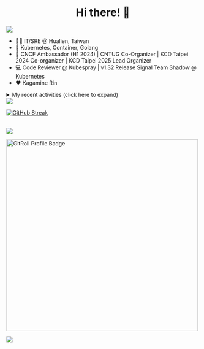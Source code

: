 <div align="center">
  <h1>Hi there! 👋</h1>
</div>

![](https://komarev.com/ghpvc/?username=tico88612&color=brightgreen&style=for-the-badge)

- 🧑‍💻 IT/SRE @ Hualien, Taiwan
- 🐳 Kubernetes, Container, Golang
- 🤝 CNCF Ambassador (H1 2024) | CNTUG Co-Organizer | KCD Taipei 2024 Co-organizer | KCD Taipei 2025 Lead Organizer
- 💻 Code Reviewer @ Kubespray | v1.32 Release Signal Team Shadow @ Kubernetes
- ❤️ Kagamine Rin

<details>
  <summary>My recent activities (click here to expand)</summary>

  #### 👷 Check out what I'm currently working on
  
  - [cloud-native-taiwan/Infra-Labs-Docs](https://github.com/cloud-native-taiwan/Infra-Labs-Docs) - Documentation for Cloud Native Taiwan Infra Labs (1 day ago)
  - [kubernetes-sigs/kubespray](https://github.com/kubernetes-sigs/kubespray) - Deploy a Production Ready Kubernetes Cluster (2 weeks ago)
  - [coredns/deployment](https://github.com/coredns/deployment) - Scripts, utilities, and examples for deploying CoreDNS. (1 month ago)
  - [cncf/k8s-conformance](https://github.com/cncf/k8s-conformance) - 🧪CNCF K8s Conformance Working Group (2 months ago)
  - [kubernetes/test-infra](https://github.com/kubernetes/test-infra) - Test infrastructure for the Kubernetes project. (3 months ago)
  - [cloud-native-taiwan/coscup-2024-workshop](https://github.com/cloud-native-taiwan/coscup-2024-workshop) - COSCUP 2024 IaC workshop files (3 months ago)
  - [HunterPie/localization](https://github.com/HunterPie/localization) - Localization repository for HunterPie&#39;s client (4 months ago)
  - [cloud-native-taiwan/status-infra-labs](https://github.com/cloud-native-taiwan/status-infra-labs) -  (4 months ago)
  - [longhorn/website](https://github.com/longhorn/website) - https://longhorn.io/ (4 months ago)
  - [cncf/people](https://github.com/cncf/people) - Stores the data that will populate the various people listings on cncf.io (5 months ago)

  #### 🌱 My latest projects
  
  - [tico88612/blog-comments](https://github.com/tico88612/blog-comments) - 
  - [tico88612/get-real-ip](https://github.com/tico88612/get-real-ip) - 
  - [tico88612/podman-monitor-workshop](https://github.com/tico88612/podman-monitor-workshop) - 
  - [tico88612/cicd-hexo-blog-pages](https://github.com/tico88612/cicd-hexo-blog-pages) - 以 Hexo Blog 撰寫 CI/CD Pipeline 網頁
  - [tico88612/cicd-hexo-blog-template](https://github.com/tico88612/cicd-hexo-blog-template) - 以 Hexo Blog 撰寫 CI/CD Pipeline 模板
  - [tico88612/butter-toast-cup-2023](https://github.com/tico88612/butter-toast-cup-2023) - 奶油吐司杯 2023 分數計算機
  - [tico88612/cms-docker](https://github.com/tico88612/cms-docker) - Contest Management System v1.5.dev0 Docker Version
  - [tico88612/network-security-final](https://github.com/tico88612/network-security-final) - 
  - [tico88612/docker-init.engineer](https://github.com/tico88612/docker-init.engineer) - 純靠北工程師 Docker 架設版
  - [tico88612/kantai-teachme.tw](https://github.com/tico88612/kantai-teachme.tw) - 

  #### 🔭 Latest releases I've contributed to
  
  - [meshery/meshery](https://github.com/meshery/meshery) ([v0.7.160](https://github.com/meshery/meshery/releases/tag/v0.7.160), 2 days ago) - Meshery, the cloud native manager
  - [backstage/backstage](https://github.com/backstage/backstage) ([v1.33.4](https://github.com/backstage/backstage/releases/tag/v1.33.4), 3 days ago) - Backstage is an open framework for building developer portals
  - [etcd-io/etcd](https://github.com/etcd-io/etcd) ([v3.4.35](https://github.com/etcd-io/etcd/releases/tag/v3.4.35), 1 week ago) - Distributed reliable key-value store for the most critical data of a distributed system
  - [jaegertracing/jaeger](https://github.com/jaegertracing/jaeger) ([v1.63.0](https://github.com/jaegertracing/jaeger/releases/tag/v1.63.0), 2 weeks ago) - CNCF Jaeger, a Distributed Tracing Platform
  - [jaegertracing/jaeger-ui](https://github.com/jaegertracing/jaeger-ui) ([v1.63.0](https://github.com/jaegertracing/jaeger-ui/releases/tag/v1.63.0), 2 weeks ago) - Web UI for Jaeger
  - [kedacore/keda](https://github.com/kedacore/keda) ([v2.16.0](https://github.com/kedacore/keda/releases/tag/v2.16.0), 2 weeks ago) -  KEDA is a Kubernetes-based Event Driven Autoscaling component. It provides event driven scale for any container running in Kubernetes 
  - [kubernetes-sigs/kubespray](https://github.com/kubernetes-sigs/kubespray) ([v2.25.1](https://github.com/kubernetes-sigs/kubespray/releases/tag/v2.25.1), 2 weeks ago) - Deploy a Production Ready Kubernetes Cluster
  - [projectcontour/contour](https://github.com/projectcontour/contour) ([v1.30.1](https://github.com/projectcontour/contour/releases/tag/v1.30.1), 2 weeks ago) - Contour is a Kubernetes ingress controller using Envoy proxy.
  - [metal3-io/cluster-api-provider-metal3](https://github.com/metal3-io/cluster-api-provider-metal3) ([v1.8.2](https://github.com/metal3-io/cluster-api-provider-metal3/releases/tag/v1.8.2), 1 month ago) - Metal³ integration with https://github.com/kubernetes-sigs/cluster-api
  - [metal3-io/ip-address-manager](https://github.com/metal3-io/ip-address-manager) ([v1.8.1](https://github.com/metal3-io/ip-address-manager/releases/tag/v1.8.1), 1 month ago) - IP address Manager for Cluster API Provider Metal3

  #### 🔨 My recent Pull Requests
  
  - [Bump: OpenStack Cloud Controller Manager to v1.31.1](https://github.com/kubernetes-sigs/kubespray/pull/11738) on [kubernetes-sigs/kubespray](https://github.com/kubernetes-sigs/kubespray) (1 day ago)
  - [Bump: Kubernetes default version v1.31.3](https://github.com/kubernetes-sigs/kubespray/pull/11737) on [kubernetes-sigs/kubespray](https://github.com/kubernetes-sigs/kubespray) (2 days ago)
  - [Bump: Docusaurus 3.6 &amp; Node 20](https://github.com/cloud-native-taiwan/Infra-Labs-Docs/pull/72) on [cloud-native-taiwan/Infra-Labs-Docs](https://github.com/cloud-native-taiwan/Infra-Labs-Docs) (3 days ago)
  - [Bump: pause container upgrade to 3.10](https://github.com/kubernetes-sigs/kubespray/pull/11695) on [kubernetes-sigs/kubespray](https://github.com/kubernetes-sigs/kubespray) (2 weeks ago)
  - [Feat: kubeadm v1beta4 support](https://github.com/kubernetes-sigs/kubespray/pull/11674) on [kubernetes-sigs/kubespray](https://github.com/kubernetes-sigs/kubespray) (3 weeks ago)
  - [[cert-manager] upgrade to v1.15.3](https://github.com/kubernetes-sigs/kubespray/pull/11668) on [kubernetes-sigs/kubespray](https://github.com/kubernetes-sigs/kubespray) (1 month ago)
  - [Fix `debian11-custom-cni` failing test &amp; upgrade `debian12-custom-cni-helm` chart version](https://github.com/kubernetes-sigs/kubespray/pull/11654) on [kubernetes-sigs/kubespray](https://github.com/kubernetes-sigs/kubespray) (1 month ago)
  - [Add Kubernetes 1.31](https://github.com/coredns/deployment/pull/301) on [coredns/deployment](https://github.com/coredns/deployment) (1 month ago)
  - [Feat: CoreDNS upgrade to v1.11.3](https://github.com/kubernetes-sigs/kubespray/pull/11653) on [kubernetes-sigs/kubespray](https://github.com/kubernetes-sigs/kubespray) (1 month ago)
  - [Cleanup: remove in-tree cloud provider support](https://github.com/kubernetes-sigs/kubespray/pull/11633) on [kubernetes-sigs/kubespray](https://github.com/kubernetes-sigs/kubespray) (1 month ago)

  #### ⭐ Recent Stars
  
  - [inspektor-gadget/inspektor-gadget](https://github.com/inspektor-gadget/inspektor-gadget) - Inspektor Gadget is a set of tools and framework for data collection and system inspection on Kubernetes clusters and Linux hosts using eBPF (1 week ago)
  - [charmbracelet/vhs](https://github.com/charmbracelet/vhs) - Your CLI home video recorder 📼 (2 weeks ago)
  - [knabben/stalker](https://github.com/knabben/stalker) - Stalk and Hunt Flake Testgrid Jobs  (1 month ago)
  - [ljcucc/mobai-alei](https://github.com/ljcucc/mobai-alei) - 膜拜阿雷的信眾有福了！現在到 mobai-alei.ljcu.cc 就可以產生膜拜貼圖！ (3 months ago)
  - [aome510/spotify-player](https://github.com/aome510/spotify-player) - A Spotify player in the terminal with full feature parity (4 months ago)
  - [nalexn/clean-architecture-swiftui](https://github.com/nalexn/clean-architecture-swiftui) - SwiftUI sample app using Clean Architecture. Examples of working with CoreData persistence, networking, dependency injection, unit testing, and more. (4 months ago)
  - [bpg/terraform-provider-proxmox](https://github.com/bpg/terraform-provider-proxmox) - Terraform Provider for Proxmox (4 months ago)
  - [kubernetes/enhancements](https://github.com/kubernetes/enhancements) - Enhancements tracking repo for Kubernetes (7 months ago)
  - [kubernetes-sigs/kubespray](https://github.com/kubernetes-sigs/kubespray) - Deploy a Production Ready Kubernetes Cluster (11 months ago)
  - [fduran/sadservers](https://github.com/fduran/sadservers) - SadServers: Linux &amp; DevOps Troubleshooting Scenarios SaaS (1 year ago)

  #### 👯 Check out some of my recent followers
  
  - [cameronraysmith](https://github.com/cameronraysmith)
  - [BlueBoy247](https://github.com/BlueBoy247)
  - [Charles-Chrismann](https://github.com/Charles-Chrismann)
  - [hu8813](https://github.com/hu8813)
  - [wolf-yuan-6115](https://github.com/wolf-yuan-6115)
</details>

<img src="https://github-readme-stats.vercel.app/api?username=tico88612&hide_title=true&count_private=true&show_icons=true" />

<br>

<a href="https://git.io/streak-stats"><img src="https://streak-stats.demolab.com?user=tico88612&theme=one-dark-pro" alt="GitHub Streak" /></a>

<br>

<img src="https://github-profile-trophy.vercel.app/?username=tico88612&theme=flat&no-frame=true&theme=onedark&margin-w=15&column=4" />

<be>

<a href="https://gitroll.io/profile/u0ufMd0HHwCUrp6xGFYIqjIkupi83" target="_blank"><img width=500px src="https://gitroll.io/api/badges/profiles/v1/u0ufMd0HHwCUrp6xGFYIqjIkupi83" alt="GitRoll Profile Badge"/></a>


![](https://hit.yhype.me/github/profile?user_id=17496418)
